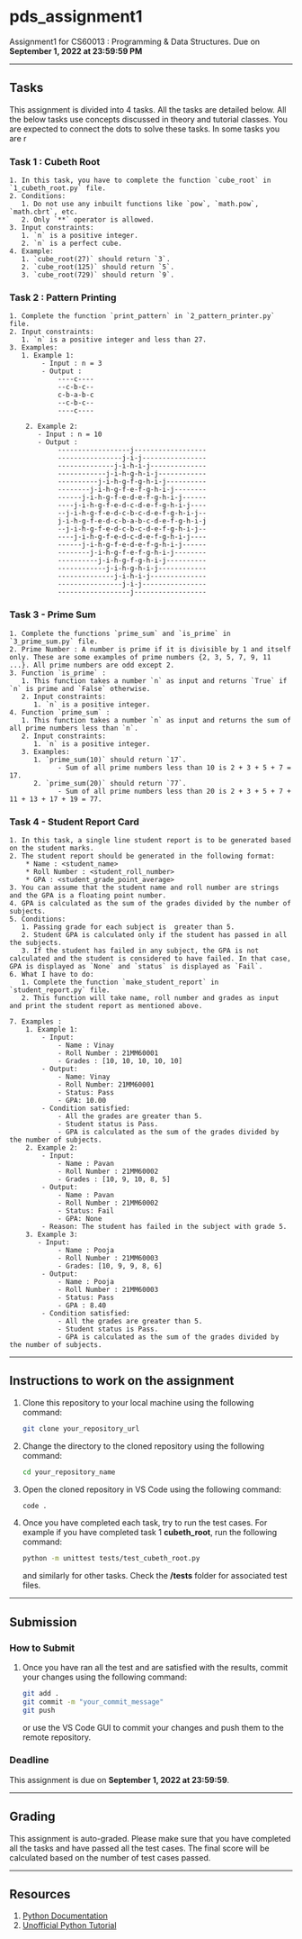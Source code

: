 # pds_assignment1
Assignment1 for CS60013 : Programming &amp; Data Structures. Due on **September 1, 2022 at 23:59:59 PM**

---

## Tasks
This assignment is divided into 4 tasks. All the tasks are detailed below. All the below tasks use concepts discussed in theory and tutorial classes. You are expected to connect the dots to solve these tasks. In some tasks you are r 
### Task 1 : Cubeth Root
    1. In this task, you have to complete the function `cube_root` in `1_cubeth_root.py` file.
    2. Conditions:
       1. Do not use any inbuilt functions like `pow`, `math.pow`, `math.cbrt`, etc.
       2. Only `**` operator is allowed.
    3. Input constraints:
       1. `n` is a positive integer.
       2. `n` is a perfect cube.
    4. Example:
       1. `cube_root(27)` should return `3`.
       2. `cube_root(125)` should return `5`.
       3. `cube_root(729)` should return `9`.



### Task 2 : Pattern Printing
    1. Complete the function `print_pattern` in `2_pattern_printer.py` file. 
    2. Input constraints:
       1. `n` is a positive integer and less than 27.
    3. Examples:
       1. Example 1:
            - Input : n = 3
            - Output :
                ----c----
                --c-b-c--
                c-b-a-b-c
                --c-b-c--
                ----c----
        
        2. Example 2:
           - Input : n = 10
           - Output :
                ------------------j------------------
                ----------------j-i-j----------------
                --------------j-i-h-i-j--------------
                ------------j-i-h-g-h-i-j------------
                ----------j-i-h-g-f-g-h-i-j----------
                --------j-i-h-g-f-e-f-g-h-i-j--------
                ------j-i-h-g-f-e-d-e-f-g-h-i-j------
                ----j-i-h-g-f-e-d-c-d-e-f-g-h-i-j----
                --j-i-h-g-f-e-d-c-b-c-d-e-f-g-h-i-j--
                j-i-h-g-f-e-d-c-b-a-b-c-d-e-f-g-h-i-j
                --j-i-h-g-f-e-d-c-b-c-d-e-f-g-h-i-j--
                ----j-i-h-g-f-e-d-c-d-e-f-g-h-i-j----
                ------j-i-h-g-f-e-d-e-f-g-h-i-j------
                --------j-i-h-g-f-e-f-g-h-i-j--------
                ----------j-i-h-g-f-g-h-i-j----------
                ------------j-i-h-g-h-i-j------------
                --------------j-i-h-i-j--------------
                ----------------j-i-j----------------
                ------------------j------------------

### Task 3 - Prime Sum
    1. Complete the functions `prime_sum` and `is_prime` in `3_prime_sum.py` file.
    2. Prime Number : A number is prime if it is divisible by 1 and itself only. These are some examples of prime numbers {2, 3, 5, 7, 9, 11 ...}. All prime numbers are odd except 2.
    3. Function `is_prime` :
       1. This function takes a number `n` as input and returns `True` if `n` is prime and `False` otherwise.
       2. Input constraints:
          1. `n` is a positive integer.
    4. Function `prime_sum` :
       1. This function takes a number `n` as input and returns the sum of all prime numbers less than `n`.
       2. Input constraints:
          1. `n` is a positive integer.
       3. Examples:
          1. `prime_sum(10)` should return `17`.
                - Sum of all prime numbers less than 10 is 2 + 3 + 5 + 7 = 17.
          2. `prime_sum(20)` should return `77`.
                - Sum of all prime numbers less than 20 is 2 + 3 + 5 + 7 + 11 + 13 + 17 + 19 = 77.

### Task 4 - Student Report Card
    1. In this task, a single line student report is to be generated based on the student marks.
    2. The student report should be generated in the following format:
        * Name : <student_name>
        * Roll Number : <student_roll_number>
        * GPA : <student_grade_point_average>
    3. You can assume that the student name and roll number are strings and the GPA is a floating point number.
    4. GPA is calculated as the sum of the grades divided by the number of subjects.
    5. Conditions:
       1. Passing grade for each subject is  greater than 5.
       2. Student GPA is calculated only if the student has passed in all the subjects.
       3. If the student has failed in any subject, the GPA is not calculated and the student is considered to have failed. In that case, GPA is displayed as `None` and `status` is displayed as `Fail`.
    6. What I have to do:
       1. Complete the function `make_student_report` in `student_report.py` file.
       2. This function will take name, roll number and grades as input and print the student report as mentioned above.

    7. Examples :
        1. Example 1:
            - Input:
                - Name : Vinay
                - Roll Number : 21MM60001
                - Grades : [10, 10, 10, 10, 10]
            - Output:
                - Name: Vinay
                - Roll Number: 21MM60001
                - Status: Pass
                - GPA: 10.00
            - Condition satisfied:
                - All the grades are greater than 5.
                - Student status is Pass.
                - GPA is calculated as the sum of the grades divided by the number of subjects. 
        2. Example 2:
            - Input:
                - Name : Pavan
                - Roll Number : 21MM60002
                - Grades : [10, 9, 10, 8, 5]
            - Output:
                - Name : Pavan
                - Roll Number : 21MM60002
                - Status: Fail
                - GPA: None
            - Reason: The student has failed in the subject with grade 5.
        3. Example 3:
           - Input:
                - Name : Pooja
                - Roll Number : 21MM60003
                - Grades: [10, 9, 9, 8, 6]
            - Output:
                - Name : Pooja
                - Roll Number : 21MM60003
                - Status: Pass
                - GPA : 8.40
            - Condition satisfied:
                - All the grades are greater than 5.
                - Student status is Pass.
                - GPA is calculated as the sum of the grades divided by the number of subjects.


---
## Instructions to work on the assignment

1. Clone this repository to your local machine using the following command:
    ```bash 
    git clone your_repository_url
    ```
2. Change the directory to the cloned repository using the following command:
    ```bash
    cd your_repository_name
    ```
3. Open the cloned repository in VS Code using the following command:
    ```bash
    code .
    ```
4. Once you have completed each task, try to run the test cases. For example if you have completed task 1 **cubeth_root**, run the following command:
    ```bash
    python -m unittest tests/test_cubeth_root.py
    ```
    and similarly for other tasks. Check the **/tests** folder for associated test files.

---
## Submission
### How to Submit
1. Once you have ran all the test and are satisfied with the results, commit your changes using the following command:
    ```bash
    git add .
    git commit -m "your_commit_message"
    git push
    ```
     or use the VS Code GUI to commit your changes and push them to the remote repository.

### Deadline
This assignment is due on **September 1, 2022 at 23:59:59**.

---
## Grading
This assignment is auto-graded. Please make sure that you have completed all the tasks and have passed all the test cases. The final score will be calculated based on the number of test cases passed. 

---
## Resources
1. [Python Documentation](https://docs.python.org/3/)
2. [Unofficial Python Tutorial](https://www.programiz.com/python-programming)




